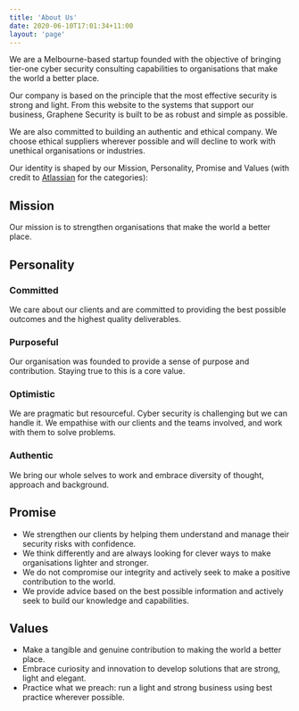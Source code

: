 ```yaml
---
title: 'About Us'
date: 2020-06-10T17:01:34+11:00
layout: 'page'
---
```


We are a Melbourne-based startup founded with the objective of bringing tier-one cyber security consulting capabilities to organisations that make the world a better place.

Our company is based on the principle that the most effective security is strong and light. From this website to the systems that support our business, Graphene Security is built to be as robust and simple as possible.

We are also committed to building an authentic and ethical company. We choose ethical suppliers wherever possible and will decline to work with unethical organisations or industries.

Our identity is shaped by our Mission, Personality, Promise and Values (with credit to [Atlassian](https://atlassian.design/brand) for the categories):

## Mission

Our mission is to strengthen organisations that make the world a better place.

## Personality

### Committed
We care about our clients and are committed to providing the best possible outcomes and the highest quality deliverables.

### Purposeful
Our organisation was founded to provide a sense of purpose and contribution. Staying true to this is a core value.

### Optimistic
We are pragmatic but resourceful. Cyber security is challenging but we can handle it. We empathise with our clients and the teams involved, and work with them to solve problems.

### Authentic
We bring our whole selves to work and embrace diversity of thought, approach and background.

## Promise

- We strengthen our clients by helping them understand and manage their security risks with confidence.
- We think differently and are always looking for clever ways to make organisations lighter and stronger.
- We do not compromise our integrity and actively seek to make a positive contribution to the world.
- We provide advice based on the best possible information and actively seek to build our knowledge and capabilities.

## Values

- Make a tangible and genuine contribution to making the world a better place.
- Embrace curiosity and innovation to develop solutions that are strong, light and elegant.
- Practice what we preach: run a light and strong business using best practice wherever possible.